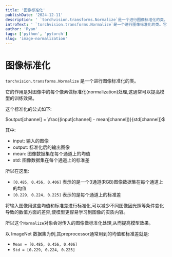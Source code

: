 ```yaml
---
title: '图像标准化'
publishDate: '2024-12-11'
description: ' `torchvision.transforms.Normalize`是一个进行图像标准化的类。'
introText: ' `torchvision.transforms.Normalize`是一个进行图像标准化的类。它的作用是对图像中的每个像素做标准化(normalization)处理,这通常可以提高模型的训练效果。'
author: 'Ryan'
tags: ['python', 'pytorch']
slug: 'image-normalization'
---
```


# 图像标准化

`torchvision.transforms.Normalize` 是一个进行图像标准化的类。

它的作用是对图像中的每个像素做标准化(normalization)处理,这通常可以提高模型的训练效果。

这个标准化的公式如下:

$output[channel] = \frac{(input[channel] - mean[channel])}{std[channel]}$

其中:

- input: 输入的图像
- output: 标准化后的输出图像  
- mean: 图像数据集在每个通道上的均值
- std: 图像数据集在每个通道上的标准差

所以在这里:

- `[0.485, 0.456, 0.406]` 表示的是一个3通道(RGB)图像数据集在每个通道上的均值
- `[0.229, 0.224, 0.225]` 表示的是每个通道上的标准差

将输入图像用这些均值和标准差进行标准化,可以减少不同图像因光照等条件变化导致的数值方面的差异,使模型更容易学习到图像的实质内容。

所以这个`Normalize`对象会对传入的图像做标准化处理,从而提高模型效果。



以 ImageNet 数据集为例,其preprocessor通常用到的均值和标准差就是:

- `Mean = [0.485, 0.456, 0.406]`
- `Std = [0.229, 0.224, 0.225]`

